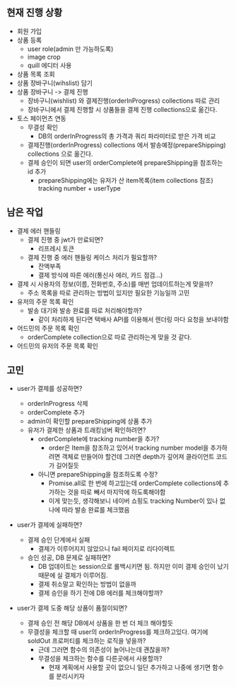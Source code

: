 ## 현재 진행 상황

- 회원 가입
- 상품 등록
  - user role(admin 만 가능하도록)
  - image crop
  - quill 에디터 사용
- 상품 목록 조회
- 상품 장바구니(wihslist) 담기
- 상품 장바구니 -> 결제 진행
  - 장바구니(wishlist) 와 결제진행(orderInProgress) collections 따로 관리
  - 장바구니에서 결제 진행할 시 상품들을 결제 진행 collections으로 옮긴다.
- 토스 페이먼츠 연동
  - 무결성 확인
    - DB의 orderInProgress의 총 가격과 쿼리 파라미터로 받은 가격 비교
  - 결제진행(orderInProgress) collections 에서 발송예정(prepareShipping) collections 으로 옮긴다.
  - 결제 승인이 되면 user의 orderComplete에 prepareShipping을 참조하는 id 추가
    - prepareShipping에는 유저가 산 item목록(item collections 참조) tracking number + userType

## 남은 작업

- 결제 에러 핸들링
  - 결제 진행 중 jwt가 만료되면?
    - 리프레시 토큰
  - 결제 진행 중 에러 핸들링 케이스 처리가 필요할까?
    - 잔액부족
    - 결제 방식에 따른 에러(통신사 에러, 카드 점검...)
- 결제 시 사용자의 정보(이름, 전화번호, 주소)를 매번 업데이트하는게 맞을까?
  - 주소 목록을 따로 관리하는 방법이 있지만 필요한 기능일까 고민
- 유저의 주문 목록 확인
  - 발송 대기와 발송 완료를 따로 처리해야할까?
    - 같이 처리하게 된다면 택배사 API를 이용해서 렌더링 마다 요청을 보내야함
- 어드민의 주문 목록 확인
  - orderComplete collection으로 따로 관리하는게 맞을 것 같다.
- 어드민의 유저의 주문 목록 확인

## 고민

- user가 결제를 성공하면?

  - orderInProgress 삭제
  - orderComplete 추가
  - admin이 확인할 prepareShipping에 상품 추가
  - 유저가 결제한 상품과 트래킹넘버 확인하려면?
    - orderComplete에 tracking number을 추가?
      - order은 Item을 참조하고 있어서 tracking number model을 추가하려면 객체로 만들어야 할건데 그러면 depth가 깊어져 클라이언트 코드가 길어질듯
    - 아니면 prepareShipping을 참조하도록 수정?
      - Promise.all로 한 번에 하고있는데 orderComplete collections에 추가하는 것을 따로 빼서 마지막에 하도록해야함
      - 이게 맞는듯, 생각해보니 네이버 쇼핑도 tracking Number이 있나 없나에 따라 발송 완료를 체크했음

- user가 결제에 실패하면?

  - 결제 승인 단계에서 실패
    - 결제가 이루어지지 않았으니 fail 페이지로 리다이렉트
  - 승인 성공, DB 문제로 실패하면?
    - DB 업데이트는 session으로 롤백시키면 됨. 하지만 이미 결제 승인이 났기때문에 실 결제가 이루어짐.
    - 결제 취소말고 확인하는 방법이 없을까
    - 결제 승인을 하기 전에 DB 에러를 체크해야할까?

- user가 결제 도중 해당 상품이 품절이되면?
  - 결제 승인 전 해당 DB에서 상품을 한 번 더 체크 해야할듯
  - 무결성을 체크할 때 user의 orderInProgress를 체크하고있다. 여기에 soldOut 프로퍼티를 체크하는 로직을 넣을까?
    - 근데 그러면 함수의 의존성이 늘어나는데 괜찮을까?
    - 무결성을 체크하는 함수를 다른곳에서 사용할까?
      - 현재 계획에서 사용할 곳이 없으니 일단 추가하고 나중에 생기면 함수를 분리시키자
